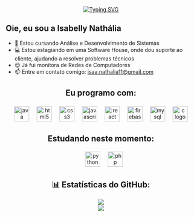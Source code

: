 <div align="center">
  <a href="https://git.io/typing-svg"><img src="https://readme-typing-svg.herokuapp.com?font=Fira+Code&pause=1000&color=C897E7&center=true&random=false&width=550&lines=Seja+bem-vindo+%C3%A0+minha+p%C3%A1gina+do+GitHub!" alt="Typing SVG" /></a>
</div>

## Oie, eu sou a Isabelly Nathália

- 🌱 Estou cursando Análise e Desenvolvimento de Sistemas
- 💻 Estou estagiando em uma Software House, onde dou suporte ao cliente, ajudando a resolver problemas técnicos
- 😉 Já fui monitora de Redes de Computadores
- 📫 Entre em contato comigo: isaa.nathalia11@gmail.com

<h2 align="center">Eu programo com: </h2>

###

<div align="center">
  <img src="https://cdn.jsdelivr.net/gh/devicons/devicon/icons/java/java-original.svg" height="40" alt="java logo"  />
  <img width="12" />
  <img src="https://cdn.jsdelivr.net/gh/devicons/devicon/icons/html5/html5-original.svg" height="40" alt="html5 logo"  />
  <img width="12" />
  <img src="https://cdn.jsdelivr.net/gh/devicons/devicon/icons/css3/css3-original.svg" height="40" alt="css3 logo"  />
  <img width="12" />
  <img src="https://cdn.jsdelivr.net/gh/devicons/devicon/icons/javascript/javascript-original.svg" height="40" alt="javascript logo"  />
  <img width="12" />
  <img src="https://cdn.jsdelivr.net/gh/devicons/devicon/icons/react/react-original.svg" height="40" alt="react logo"  />
  <img width="12" />
  <img src="https://cdn.jsdelivr.net/gh/devicons/devicon/icons/firebase/firebase-plain.svg" height="40" alt="firebase logo"  />
  <img width="12" />
  <img src="https://cdn.jsdelivr.net/gh/devicons/devicon/icons/mysql/mysql-original.svg" height="40" alt="mysql logo"  />
   <img width="12" />
  <img src="https://cdn.jsdelivr.net/gh/devicons/devicon/icons/c/c-original.svg" height="40" alt="c logo"  />
  </div>
  
###

<h2 align="center">Estudando neste momento: </h2>

###

<div align="center">
  <img width="12" />
  <img src="https://cdn.jsdelivr.net/gh/devicons/devicon/icons/python/python-original.svg" height="40" alt="python logo"  />
  <img width="12" />
  <img src="https://cdn.jsdelivr.net/gh/devicons/devicon/icons/php/php-original.svg" height="40" alt="php logo"  />
</div>


<div align="center">
<h2>📊 Estatísticas do GitHub: </h2>
   
![](https://github-readme-streak-stats.herokuapp.com/?user=Isabelly-Nathalia&theme=nightowl&hide_border=false)<br>
![](https://github-readme-stats.vercel.app/api/top-langs/?username=Isabelly-Nathalia&theme=nightowl&hide_border=false&include_all_commits=false&count_private=false&layout=compact) <br>


</div>
